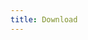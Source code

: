 ```yaml
---
title: Download
---
```


<script setup>
import Page from '../../en/about/credits.md'
</script>

<Page />
